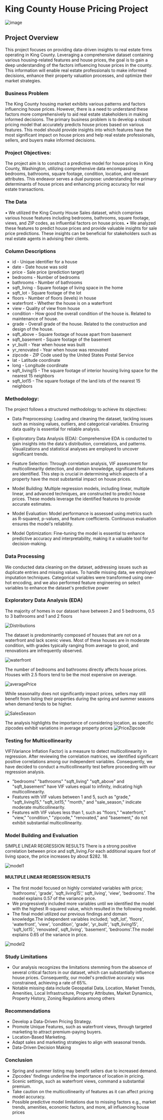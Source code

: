 # King County House Pricing Project 
![image](https://github.com/ericwambua/dsc-phase-2-project-v2-3/assets/133090475/3ef6e9c1-e5c2-4565-89c5-890e18244b7f)
## Project Overview

This project focuses on providing data-driven insights to real estate firms operating in King County. Leveraging a comprehensive dataset containing various housing-related features and house prices, the goal is to gain a deep understanding of the factors influencing house prices in the county. This information will enable real estate professionals to make informed decisions, enhance their property valuation processes, and optimize their market strategies.
### Business Problem

The King County housing market exhibits various patterns and factors influencing house prices. However, there is a need to understand these factors more comprehensively to aid real estate stakeholders in making informed decisions. The primary business problem is to develop a robust pricing model that accurately predicts house prices based on various features. This model should provide insights into which features have the most significant impact on house prices and help real estate professionals, sellers, and buyers make informed decisions.

### Project Objectives:
The project aim is to construct a predictive model for house prices in King County, Washington, utilizing comprehensive data encompassing bedrooms, bathrooms, square footage, condition, location, and relevant attributes. This endeavor serves a dual purpose: understanding the primary determinants of house prices and enhancing pricing accuracy for real estate transactions.

### The Data

• We utilized the King County House Sales dataset, 
which comprises various house features including 
bedrooms,  bathrooms,  square  footage,  views, 
and ZIP codes,  as influential factors on house 
prices.
• We  analyzed  these  features  to  predict  house 
prices and provide valuable insights for sale price 
predictions. These insights can be beneficial for 
stakeholders  such  as  real  estate  agents  in 
advising their clients.

### Column Descriptions
* id - Unique identifier for a house
* date - Date house was sold
* price - Sale price (prediction target)
* bedrooms - Number of bedrooms
* bathrooms - Number of bathrooms
* sqft_living - Square footage of living space in the home
* sqft_lot - Square footage of the lot
* floors - Number of floors (levels) in house
* waterfront - Whether the house is on a waterfront
* view - Quality of view from house
* condition - How good the overall condition of the house is. Related to maintenance of house.
* grade - Overall grade of the house. Related to the construction and design of the house.
* sqft_above - Square footage of house apart from basement
* sqft_basement - Square footage of the basement
* yr_built - Year when house was built
* yr_renovated - Year when house was renovated
* zipcode - ZIP Code used by the United States Postal Service
* lat - Latitude coordinate
* long - Longitude coordinate
* sqft_living15 - The square footage of interior housing living space for the nearest 15 neighbors
* sqft_lot15 - The square footage of the land lots of the nearest 15 neighbors

### Methodology:
The project follows a structured methodology to achieve its objectives:

* Data Preprocessing: Loading and cleaning the dataset, tackling issues such as missing values, outliers, and categorical variables. Ensuring data quality is essential for reliable analysis.

* Exploratory Data Analysis (EDA): Comprehensive EDA is conducted to gain insights into the data's distribution, correlations, and patterns. Visualizations and statistical analyses are employed to uncover significant trends.

* Feature Selection: Through correlation analysis, VIF assessment for multicollinearity detection, and domain knowledge, significant features are identified. This step is crucial in determining which aspects of a property have the most substantial impact on house prices.
  
* Model Building: Multiple regression models, including linear, multiple linear, and advanced techniques, are constructed to predict house prices. These models leverage the identified features to provide accurate estimates.
  
* Model Evaluation: Model performance is assessed using metrics such as R-squared, p-values, and feature coefficients. Continuous evaluation ensures the model's reliability.

* Model Optimization: Fine-tuning the model is essential to enhance predictive accuracy and interpretability, making it a valuable tool for decision-making.

### Data Processing
We conducted data cleaning on the dataset, addressing issues such as duplicate entries and missing values. To handle missing data, we employed imputation techniques. Categorical variables were transformed using one-hot encoding, and we also performed feature engineering on select variables to enhance the dataset's predictive power

### Exploratory Data Analysis (EDA)
The  majority  of  homes  in  our dataset have between 2 and 5 bedrooms,  0.5  to  3  bathrooms  and 1 and 2 floors

![Distributions](https://github.com/ericwambua/dsc-phase-2-project-v2-3/assets/133090475/09a55fa6-f460-40ff-a8f2-4060c12d3fff)


The  dataset  is  predominantly composed  of  houses  that  are  not on  a  waterfront  and  lack  scenic views. Most  of  these  houses  are  in moderate  condition,  with  grades typically  ranging  from  average  to good,  and  renovations  are infrequently observed. 

![waterfront](https://github.com/ericwambua/dsc-phase-2-project-v2-3/assets/133090475/bfa58287-0e5f-44dd-834e-2d564890556e)



The number of bedrooms and bathrooms  directly  affects house prices. Houses with 2.5 floors tend to be  the  most  expensive  on average.

![averagePrice](https://github.com/ericwambua/dsc-phase-2-project-v2-3/assets/133090475/00ee2da6-1eff-4168-84a0-c59b44b98326)

While  seasonality  does  not significantly impact prices, sellers may still benefit from listing their properties during  the  spring  and  summer seasons  when  demand  tends  to  be higher.

![SalesSeason](https://github.com/ericwambua/dsc-phase-2-project-v2-3/assets/133090475/bae61ec9-346a-48c9-98d5-a790ec6c164f)


The analysis highlights the importance of considering location, as specific zipcodes exhibit variations in average property prices
![PriceZipcode](https://github.com/ericwambua/dsc-phase-2-project-v2-3/assets/133090475/852aace6-0a7d-4d55-977c-43c7234a46bc)

### Testing for Multicollinearity
VIF(Variance Inflation Factor) is a measure to detect multicollinearity in regression.
After reviewing the correlation matrices, we identified significant positive correlations among our independent variables. Consequently, we have decided to conduct a multicollinearity test before proceeding with our regression analysis.
* "bedrooms" "bathrooms" "sqft_living" "sqft_above" and "sqft_basement" have VIF values equal to infinity, indicating high multicollinearity. 
* Features with VIF values between 1 and 5, such as "grade," "sqft_living15," "sqft_lot15," "month," and "sale_season," indicate moderate multicollinearity. 
* Features with VIF values less than 1, such as "floors," "waterfront," "view," "condition," "zipcode," "renovated," and "basement," do not exhibit substantial multicollinearity.

### Model Building and Evaluation
SIMPLE LINEAR REGRESSION RESULTS
There  is  a  strong  positive correlation  between  price  and sqft_living.For each additional square foot of living  space,  the  price  increases by about $282. 18.


![model1](https://github.com/ericwambua/dsc-phase-2-project-v2-3/assets/133090475/17708d17-692d-4f0b-aa51-383d4dc5d493)


#### MULTIPLE LINEAR REGRESSION RESULTS
* The first model focused on highly correlated  variables  with  price; 'bathrooms',  'grade', 'sqft_living15',' sqft_living', 'view', 'bedrooms'.
 The model explains 0.57  of the variance price.
* We progressively included more variables until we identified the model with the highest R-squared value, which resulted in the following model.
* The  final  model  utilized  our previous  findings  and  domain knowledge.The  independent  variables  included; 'sqft_lot',  'floors',  'waterfront',  'view', 'condition',  'grade',  'yr_built', 'sqft_living15',  'sqft_lot15',  'renovated', sqft_living', 'basement', 'bedrooms'.The  model  explains  0.65  of  the variance in price.

![model2](https://github.com/ericwambua/dsc-phase-2-project-v2-3/assets/133090475/54d2c90a-0dcb-454e-8f20-7e73fc04ce1b)


### Study Limitations
* Our analysis recognizes the limitations stemming from the absence 
of several critical factors in our dataset, which can substantially 
influence  house  prices.  Consequently,  our  model's  predictive 
accuracy was constrained, achieving a rate of 65%. 
* Notable  missing  data  include  Geospatial  Data,  Location,  Market 
Trends, Amenities, Local Infrastructure,  Property Attributes, Market 
Dynamics, Property History, Zoning Regulations among others

### Recommendations
* Develop a Data-Driven Pricing Strategy.
* Promote Unique Features, such as waterfront views, through 
targeted marketing to attract premium-paying buyers.
* Location-Based Marketing.
* Adapt sales and marketing strategies to align with seasonal 
trends.
* Data-Driven Decision Making
### Conclusion
* Spring  and  summer  listing  may  benefit  sellers  due  to  increased 
demand.
* Zipcodes' findings underline the importance of location in pricing. 
* Scenic settings, such as waterfront views, command a substantial 
premium.
* Take caution on the multicollinearity of features as it can affect pricing 
model accuracy. 
* Possible  predictive  model  limitations  due  to  missing  factors  e.g., 
market trends, amenities, economic factors, and more, all influencing house prices







